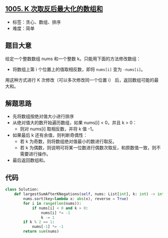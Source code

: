 ## [1005. K 次取反后最大化的数组和](https://leetcode-cn.com/problems/maximize-sum-of-array-after-k-negations/)

- 标签：贪心、数组、排序
- 难度：简单

## 题目大意

给定一个整数数组 nums 和一个整数 k。只能用下面的方法修改数组：

- 将数组上第 i 个位置上的值取相反数，即将 `nums[i]` 变为 `-nums[i]`。

用这种方式进行 K 次修改（可以多次修改同一个位置 i） 后，返回数组可能的最大和。

## 解题思路

- 先将数组按绝对值大小进行排序
- 从绝对值大的数开始遍历数组，如果 nums[i] < 0，并且 k > 0：
  - 则对 nums[i] 取相反数，并将 k 值 -1。
- 如果最后 k 还有余值，则判断奇偶性：
  - 若 k 为奇数，则将数组绝对值最小的数进行取反。
  - 若 k 为偶数，则说明可将某一位数进行偶数次取反，和原数值一致，则不需要进行操作。
- 最后返回数组和。

## 代码

```Python
class Solution:
    def largestSumAfterKNegations(self, nums: List[int], k: int) -> int:
        nums.sort(key=lambda x: abs(x), reverse = True)
        for i in range(len(nums)):
            if nums[i] < 0 and k > 0:
                nums[i] *= -1
                k -= 1
        if k % 2 == 1:
            nums[-1] *= -1
        return sum(nums)
```

